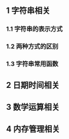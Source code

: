 
## 1 字符串相关

### 1.1 字符串的表示方式

### 1.2 两种方式的区别

### 1.3 字符串常用函数

#### 

## 2 日期时间相关

## 3 数学运算相关

## 4 内存管理相关